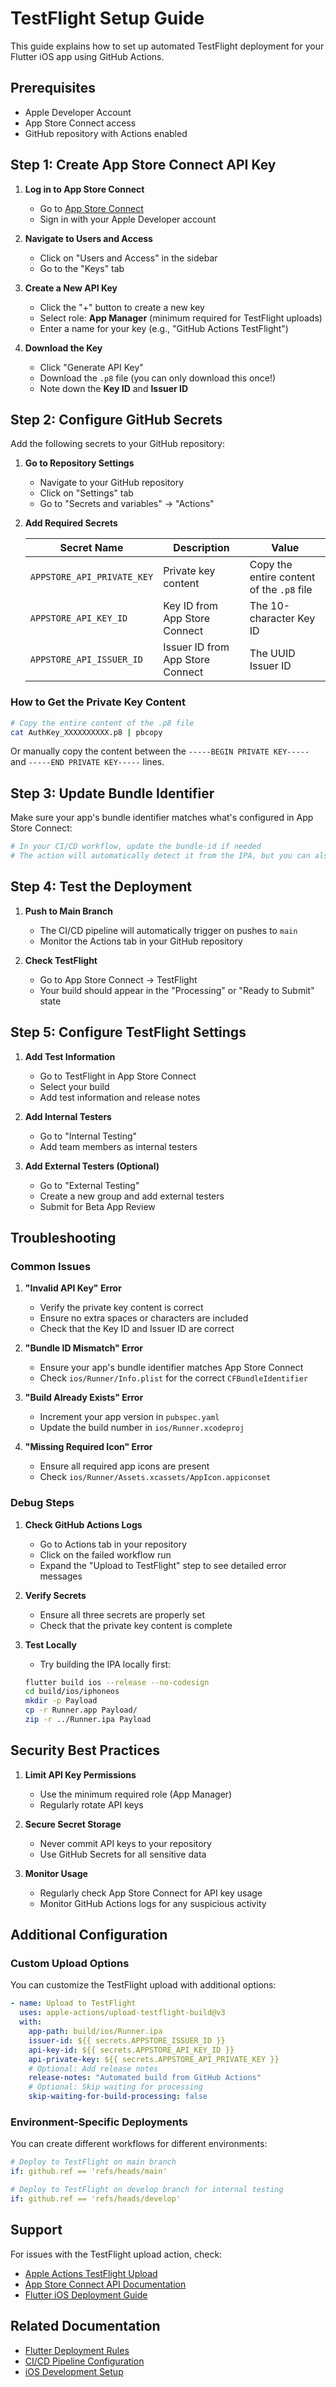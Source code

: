 # TestFlight Setup Guide

This guide explains how to set up automated TestFlight deployment for your Flutter iOS app using GitHub Actions.

## Prerequisites

- Apple Developer Account
- App Store Connect access
- GitHub repository with Actions enabled

## Step 1: Create App Store Connect API Key

1. **Log in to App Store Connect**

   - Go to [App Store Connect](https://appstoreconnect.apple.com/)
   - Sign in with your Apple Developer account

2. **Navigate to Users and Access**

   - Click on "Users and Access" in the sidebar
   - Go to the "Keys" tab

3. **Create a New API Key**

   - Click the "+" button to create a new key
   - Select role: **App Manager** (minimum required for TestFlight uploads)
   - Enter a name for your key (e.g., "GitHub Actions TestFlight")

4. **Download the Key**
   - Click "Generate API Key"
   - Download the `.p8` file (you can only download this once!)
   - Note down the **Key ID** and **Issuer ID**

## Step 2: Configure GitHub Secrets

Add the following secrets to your GitHub repository:

1. **Go to Repository Settings**

   - Navigate to your GitHub repository
   - Click on "Settings" tab
   - Go to "Secrets and variables" → "Actions"

2. **Add Required Secrets**

   | Secret Name                | Description                      | Value                                     |
   | -------------------------- | -------------------------------- | ----------------------------------------- |
   | `APPSTORE_API_PRIVATE_KEY` | Private key content              | Copy the entire content of the `.p8` file |
   | `APPSTORE_API_KEY_ID`      | Key ID from App Store Connect    | The 10-character Key ID                   |
   | `APPSTORE_API_ISSUER_ID`   | Issuer ID from App Store Connect | The UUID Issuer ID                        |

### How to Get the Private Key Content

```bash
# Copy the entire content of the .p8 file
cat AuthKey_XXXXXXXXXX.p8 | pbcopy
```

Or manually copy the content between the `-----BEGIN PRIVATE KEY-----` and `-----END PRIVATE KEY-----` lines.

## Step 3: Update Bundle Identifier

Make sure your app's bundle identifier matches what's configured in App Store Connect:

```yaml
# In your CI/CD workflow, update the bundle-id if needed
# The action will automatically detect it from the IPA, but you can also specify it
```

## Step 4: Test the Deployment

1. **Push to Main Branch**

   - The CI/CD pipeline will automatically trigger on pushes to `main`
   - Monitor the Actions tab in your GitHub repository

2. **Check TestFlight**
   - Go to App Store Connect → TestFlight
   - Your build should appear in the "Processing" or "Ready to Submit" state

## Step 5: Configure TestFlight Settings

1. **Add Test Information**

   - Go to TestFlight in App Store Connect
   - Select your build
   - Add test information and release notes

2. **Add Internal Testers**

   - Go to "Internal Testing"
   - Add team members as internal testers

3. **Add External Testers (Optional)**
   - Go to "External Testing"
   - Create a new group and add external testers
   - Submit for Beta App Review

## Troubleshooting

### Common Issues

1. **"Invalid API Key" Error**

   - Verify the private key content is correct
   - Ensure no extra spaces or characters are included
   - Check that the Key ID and Issuer ID are correct

2. **"Bundle ID Mismatch" Error**

   - Ensure your app's bundle identifier matches App Store Connect
   - Check `ios/Runner/Info.plist` for the correct `CFBundleIdentifier`

3. **"Build Already Exists" Error**

   - Increment your app version in `pubspec.yaml`
   - Update the build number in `ios/Runner.xcodeproj`

4. **"Missing Required Icon" Error**
   - Ensure all required app icons are present
   - Check `ios/Runner/Assets.xcassets/AppIcon.appiconset`

### Debug Steps

1. **Check GitHub Actions Logs**

   - Go to Actions tab in your repository
   - Click on the failed workflow run
   - Expand the "Upload to TestFlight" step to see detailed error messages

2. **Verify Secrets**

   - Ensure all three secrets are properly set
   - Check that the private key content is complete

3. **Test Locally**
   - Try building the IPA locally first:
   ```bash
   flutter build ios --release --no-codesign
   cd build/ios/iphoneos
   mkdir -p Payload
   cp -r Runner.app Payload/
   zip -r ../Runner.ipa Payload
   ```

## Security Best Practices

1. **Limit API Key Permissions**

   - Use the minimum required role (App Manager)
   - Regularly rotate API keys

2. **Secure Secret Storage**

   - Never commit API keys to your repository
   - Use GitHub Secrets for all sensitive data

3. **Monitor Usage**
   - Regularly check App Store Connect for API key usage
   - Monitor GitHub Actions logs for any suspicious activity

## Additional Configuration

### Custom Upload Options

You can customize the TestFlight upload with additional options:

```yaml
- name: Upload to TestFlight
  uses: apple-actions/upload-testflight-build@v3
  with:
    app-path: build/ios/Runner.ipa
    issuer-id: ${{ secrets.APPSTORE_ISSUER_ID }}
    api-key-id: ${{ secrets.APPSTORE_API_KEY_ID }}
    api-private-key: ${{ secrets.APPSTORE_API_PRIVATE_KEY }}
    # Optional: Add release notes
    release-notes: "Automated build from GitHub Actions"
    # Optional: Skip waiting for processing
    skip-waiting-for-build-processing: false
```

### Environment-Specific Deployments

You can create different workflows for different environments:

```yaml
# Deploy to TestFlight on main branch
if: github.ref == 'refs/heads/main'

# Deploy to TestFlight on develop branch for internal testing
if: github.ref == 'refs/heads/develop'
```

## Support

For issues with the TestFlight upload action, check:

- [Apple Actions TestFlight Upload](https://github.com/Apple-Actions/upload-testflight-build)
- [App Store Connect API Documentation](https://developer.apple.com/documentation/appstoreconnectapi)
- [Flutter iOS Deployment Guide](https://docs.flutter.dev/deployment/ios)

## Related Documentation

- [Flutter Deployment Rules](../FLUTTER_RULES_TESTING_GUIDE.md)
- [CI/CD Pipeline Configuration](../.github/workflows/ci_cd.yml)
- [iOS Development Setup](../docs/ios-setup.md)
